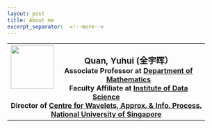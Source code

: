 ```yaml
---
layout: post
title: About me
excerpt_separator:  <!--more-->
---
```


<table>
<tbody>
<tr>
<th><img src="https://yanzhao.scut.edu.cn/public/GetPhotoFile.aspx?file=iPEeevCNsCC!B844T52Ngbkgkx4UZmEybWCKTKn9WTD6RRIAZICsH4YHzmYpYWgJ" alt="" width="100" align="left" /><br />
<span style="font-size: 120%;"><strong>     Quan, Yuhui</strong> (全宇晖） </span><br />
<span style="font-size: 100%;">      Associate Professor at <a href="http://www.math.nus.edu.sg">Department of Mathematics</a></span><br />
<span style="font-size: 100%;">      Faculty Affiliate at <a href="http://ids.nus.edu.sg/index.html">Institute of Data Science</a></span><br />
<span style="font-size: 100%;">      Director of <a href="http://www.cwaip.nus.edu.sg">Centre for Wavelets, Approx. &amp; Info. Process.</a></span><br />
<span style="font-size: 100%;"> <a href="http://nus.edu.sg">  National University of Singapore</a><br />
</span></th>
</tr>
</tbody>
</table>

